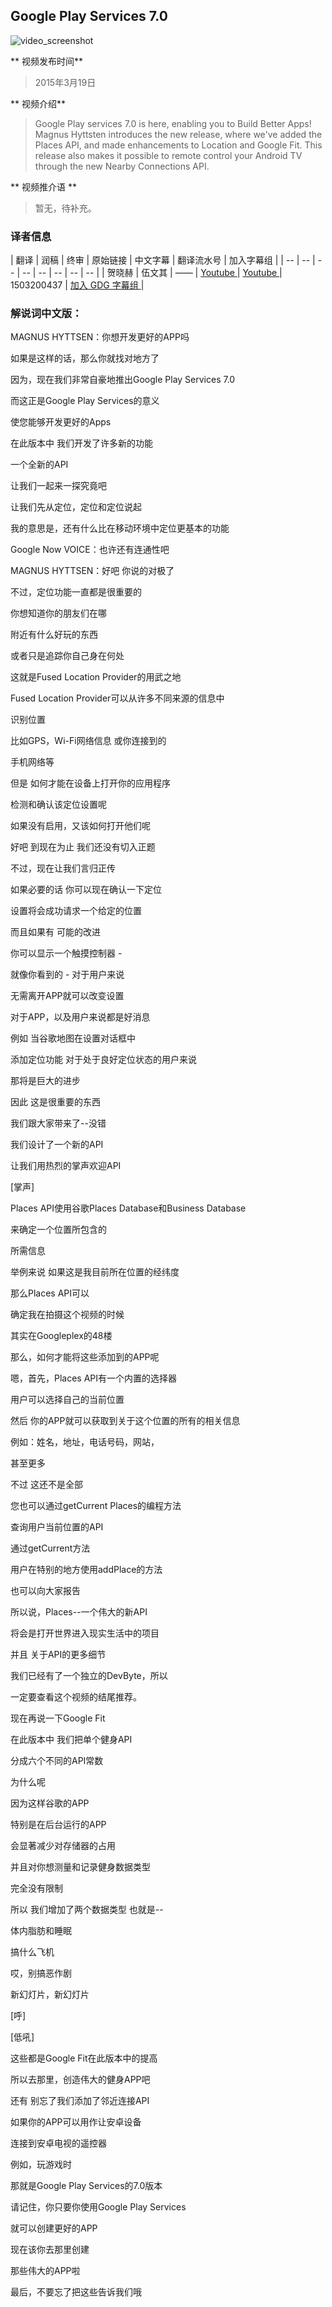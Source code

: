 
## Google Play Services 7.0

![video_screenshot](images/F0Kh_RnSM0w.jpg)

** 视频发布时间**
 
> 2015年3月19日

** 视频介绍**

> Google Play services 7.0 is here, enabling you to Build Better Apps! Magnus Hyttsten introduces the new release, where we've added the Places API, and made enhancements to Location and Google Fit. This release also makes it possible to remote control your Android TV through the new Nearby Connections API.

** 视频推介语 **

>  暂无，待补充。


### 译者信息

| 翻译 | 润稿 | 终审 | 原始链接 | 中文字幕 |  翻译流水号  |  加入字幕组  |
| -- | -- | -- | -- | -- |  -- | -- | -- |
| 贺晓赫 | 伍文其 | —— | [ Youtube ]( https://www.youtube.com/watch?v=F0Kh_RnSM0w )  |  [ Youtube ]( https://www.youtube.com/watch?v=uzGcJTM3dc4&list=PLvivLNHqjooz0jg-8ShYbWz4BERNNNR6Q&index=7 ) | 1503200437 | [ 加入 GDG 字幕组 ]( http://www.gfansub.com/join_translator )  |



### 解说词中文版：

MAGNUS HYTTSEN：你想开发更好的APP吗

如果是这样的话，那么你就找对地方了

因为，现在我们非常自豪地推出Google Play Services 7.0

而这正是Google Play Services的意义

使您能够开发更好的Apps

在此版本中 我们开发了许多新的功能

一个全新的API

让我们一起来一探究竟吧

让我们先从定位，定位和定位说起

我的意思是，还有什么比在移动环境中定位更基本的功能

Google Now VOICE：也许还有连通性吧

MAGNUS HYTTSEN：好吧 你说的对极了

不过，定位功能一直都是很重要的

你想知道你的朋友们在哪

附近有什么好玩的东西

或者只是追踪你自己身在何处

这就是Fused Location Provider的用武之地

Fused Location Provider可以从许多不同来源的信息中

识别位置

比如GPS，Wi-Fi网络信息 或你连接到的

手机网络等

但是 如何才能在设备上打开你的应用程序

检测和确认该定位设置呢

如果没有启用，又该如何打开他们呢

好吧 到现在为止 我们还没有切入正题

不过，现在让我们言归正传

如果必要的话 你可以现在确认一下定位

设置将会成功请求一个给定的位置

而且如果有 可能的改进

你可以显示一个触摸控制器 - 

就像你看到的 - 对于用户来说

无需离开APP就可以改变设置

对于APP，以及用户来说都是好消息

例如 当谷歌地图在设置对话框中

添加定位功能 对于处于良好定位状态的用户来说

那将是巨大的进步

因此 这是很重要的东西

我们跟大家带来了--没错

我们设计了一个新的API

让我们用热烈的掌声欢迎API

[掌声]

Places API使用谷歌Places Database和Business Database

来确定一个位置所包含的

所需信息

举例来说 如果这是我目前所在位置的经纬度

那么Places API可以

确定我在拍摄这个视频的时候

其实在Googleplex的48楼

那么，如何才能将这些添加到的APP呢

嗯，首先，Places API有一个内置的选择器

用户可以选择自己的当前位置

然后 你的APP就可以获取到关于这个位置的所有的相关信息

例如：姓名，地址，电话号码，网站，

甚至更多

不过 这还不是全部

您也可以通过getCurrent Places的编程方法

查询用户当前位置的API

通过getCurrent方法

用户在特别的地方使用addPlace的方法

也可以向大家报告

所以说，Places--一个伟大的新API

将会是打开世界进入现实生活中的项目

并且 关于API的更多细节

我们已经有了一个独立的DevByte，所以

一定要查看这个视频的结尾推荐。

现在再说一下Google Fit

在此版本中 我们把单个健身API

分成六个不同的API常数

为什么呢

因为这样谷歌的APP

特别是在后台运行的APP

会显著减少对存储器的占用

并且对你想测量和记录健身数据类型

完全没有限制

所以 我们增加了两个数据类型 也就是--

体内脂肪和睡眠

搞什么飞机

哎，别搞恶作剧

新幻灯片，新幻灯片

[呼]

[低吼]

这些都是Google Fit在此版本中的提高

所以去那里，创造伟大的健身APP吧

还有 别忘了我们添加了邻近连接API


如果你的APP可以用作让安卓设备

连接到安卓电视的遥控器

例如，玩游戏时

那就是Google Play Services的7.0版本

请记住，你只要你使用Google Play Services

就可以创建更好的APP

现在该你去那里创建

那些伟大的APP啦

最后，不要忘了把这些告诉我们哦




